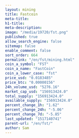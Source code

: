 ```yaml
---
layout: mining
title: Fastcoin
meta-title: 
h1-title: 
meta-description: 
image: "/media/19720/fst.png"
published: true
allow_search_engine: false
sitemap: false
enable_comment: false
sort_order: 664
permalink: "/en/fst/mining.html"
coin_a_symbol: "FST"
coin_a_name: "FastCoin"
coin_a_lower_case: "fst"
price_usd: "0.0183485"
price_btc: "0.00000156"
24h_volume_usd: "5276.16"
market_cap_usd: "156913424.0"
total_supply: "156913424.0"
available_supply: "156913424.0"
percent_change_1h: "1.62"
percent_change_24h: "-5.06"
percent_change_7d: "-5.85"
last_updated: "1517140741"
parent-url: "/en/fst/"
author: Sam
---
```


